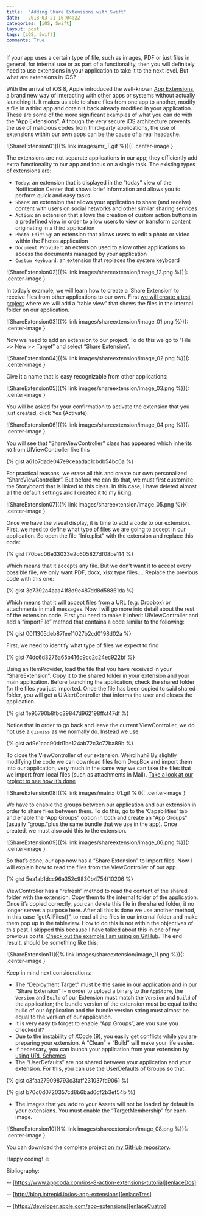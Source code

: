 ```yaml
---
title:  "Adding Share Extensions with Swift"
date:   2018-03-21 16:04:22
categories: [iOS, Swift]
layout: post
tags: [iOS, Swift]
comments: True
---
```

If your app uses a certain type of file, such as images, PDF or just files in general, for internal use or as part of a functionality, then you will definitely  need to use extensions in your application to take it to the next level. But what are extensions in iOS?

With the arrival of iOS 8, Apple introduced the well-known [App Extensions][enlaceCuatro], a brand new way of interacting with other apps or systems without actually launching it. It makes us able to share files from one app to another, modify a file in a third app and obtain it back already modified in your application. These are some of the more significant examples of what you can do with the “App Extensions”. Although the very secure iOS architecture prevents the use of malicious codes from third-party applications, the use of extensions within our own apps can be the cause of a real headache. 

![ShareExtension01]({% link images/mr_T.gif %}){: .center-image }

The extensions are not separate applications in our app; they efficiently add extra functionality to our app and focus on a single task. 
The existing types of extensions are:
- `Today`: an extension that is displayed in the “today” view of the Notification Center that shows brief information and allows you to perform quick and easy tasks
- `Share`: an extension that allows your application to share (and receive) content with users on social networks and other similar sharing services
- `Action`: an extension that allows the creation of custom action buttons in a predefined view in order to allow users to view or transform content originating in a third application
- `Photo Editing`: an extension that allows users to edit a photo or video within the Photos application
- `Document Provider`: an extension used to allow other applications to access the documents managed by your application
- `Custom Keyboard`: an extension that replaces the system keyboard


![ShareExtension02]({% link images/shareextension/image_12.png %}){: .center-image }

In today’s example, we will learn how to create a ‘Share Extension’ to receive files from other applications to our own. First [we will create a test project][enlaceProyecto] where we will add a “table view” that shows the files in the internal folder on our application.

![ShareExtension03]({% link images/shareextension/image_01.png %}){: .center-image }

Now we need to add an extension to our project. To do this we go to “File >> New >> Target” and select “Share Extension”.

![ShareExtension04]({% link images/shareextension/image_02.png %}){: .center-image }

Give it a name that is easy recognizable from other applications:

![ShareExtension05]({% link images/shareextension/image_03.png %}){: .center-image }

You will be asked for your confirmation to activate the extension that you just created, click Yes (Activate).

![ShareExtension06]({% link images/shareextension/image_04.png %}){: .center-image }

You will see that “ShareViewController” class has appeared which inherits `NO` from UIViewController like this

{% gist a61b7dade047e9ceaadac1cbdb54bc6a %}

For practical reasons, we erase all this and create our own personalized “ShareViewController”. But before we can do that, we must first customize the Storyboard that is linked to this class. In this case, I have deleted almost all the default settings and I created it to my liking.

![ShareExtension07]({% link images/shareextension/image_05.png %}){: .center-image }

Once we have the visual display, it is time to add a code to our extension. First, we need to define what type of files we are going to accept in our application. So open the file “Info.plist” with the extension and replace this code:

{% gist f70bec06e33033e2c605827df08be114 %}

Which means that it accepts any file. But we don’t want it to accept every possible file, we only want PDF, docx, xlsx type files…. Replace the previous code with this one:

{% gist 3c7392a4aaa41f8d9e487dd8d58861da %}

Which means that it will accept files from a URL (e.g. Dropbox) or attachments in mail messages. Now I will go more into detail about the rest of the extension code. First you need to make it inherit UIViewController and add a “importFile” method that contains a code similar to the following:

{% gist 00f1305deb87fee11027b2cd0198d02a %}

First, we need to identify what type of files we expect to find

{% gist 74dc6d3276a65b416c9cc2c24ec922bf %}

Using an ItemProvider, load the file that you have received in your “ShareExtension”. Copy it to the shared folder in your extension and your main application. Before launching the application, check the shared folder for the files you just imported. 
Once the file has been copied to said shared folder, you will get a UIAlertController that informs the user and closes the application.

{% gist 1e95790b8fbc39847d962198ffcf47df %}

Notice that in order to go back and leave the current ViewController, we do not use a `dismiss` as we normally do. Instead we use:

{% gist ad9e1cac90dd1be124ab72c3c72ba89b %}

To close the ViewController of our extension. Weird huh? By slightly modifying the code we can download files from DropBox and import them into our application, very much in the same way we can take the files that we import from local files (such as attachments in Mail). [Take a look at our project to see how it’s done][enlaceProyecto]

![ShareExtension08]({% link images/matrix_01.gif %}){: .center-image }

We have to enable the groups between our application and our extension in order to share files between them. To do this, go to the ‘Capabilities’ tab and enable the “App Groups” option in both and create an “App Groups” (usually “group.”plus the same bundle that we use in the app). Once created, we must also add this to the extension. 

![ShareExtension09]({% link images/shareextension/image_06.png %}){: .center-image }

So that’s done, our app now has a “Share Extension” to import files. Now I will explain how to read the files from the ViewController of our app. 

{% gist 5ea1ab1dcc96a352c9830b4754f10206 %}

ViewController has a “refresh” method to read the content of the shared folder with the extension. Copy them to the internal folder of the application. Once it’s copied correctly, you can delete this file in the shared folder, it no longer serves a purpose here.
After all this is done we use another method, in this case “getAllFiles()”, to read all the files in our internal folder and make them pop up in the tableview. How to do this is not within the objectives of this post. I skipped this because I have talked about this in one of my previous posts. [Check out the example I am using on GitHub][enlaceProyecto]. The end result, should be something like this:

![ShareExtension11]({% link images/shareextension/image_11.png %}){: .center-image }


Keep in mind next considerations:

- The “Deployment Target” must be the same in our application and in our “Share Extension”
I- n order to upload a binary to the `AppStore`, the `Version` and `Build` of our Extension must match the `Version` and `Build` of the application; the bundle version of the extension must be equal to the build of our Application and the bundle version string must almost be equal to the version of our application.
- It is very easy to forget to enable “App Groups”, are you sure you checked it?
- Due to the instability of XCode (9), you easily get conflicts while you are preparing your extension. A “Clean” + “Build” will make your life easier.
- If necessary, you can launch your application from your extension by [using URL Schemes][enlaceUno]
- The “UserDefaults” are not shared between your application and your extension.  For this, you can use the UserDefaults of Groups so that:



{% gist c3faa279098793c3faff231037fd9061 %}

{% gist b70c0d0720357cd8b6bad0df2b3ef54b %}

- The images that you add to your Assets will not be loaded by default in your extensions. You must enable the “TargetMembership” for each image.

![ShareExtension10]({% link images/shareextension/image_08.png %}){: .center-image }


You can download the complete project [on my GitHub repository][enlaceProyecto].

Happy coding! ☺


Bibliography:

-- [https://www.appcoda.com/ios-8-action-extensions-tutorial][enlaceDos]

-- [http://blog.intrepid.io/ios-app-extensions][enlaceTres]

-- [https://developer.apple.com/app-extensions][enlaceCuatro]


[enlaceUno]: https://www.appcoda.com/working-url-schemes-ios
[enlaceDos]: https://www.appcoda.com/ios-8-action-extensions-tutorial
[enlaceTres]: http://blog.intrepid.io/ios-app-extensions
[enlaceCuatro]: https://developer.apple.com/app-extensions
[enlaceProyecto]: https://github.com/oskarko/ShareExtensionExample
